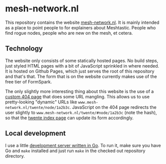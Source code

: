 # mesh-network.nl

This repository contains the website [mesh-network.nl](http://mesh-network.nl/).
It is mainly intended as a place to point people to for explainers about
Meshtastic. People who find rogue nodes, people who are new on the mesh, et
cetera.

## Technology

The website only consists of some statically hosted pages. No build steps, just
styled HTML pages with a bit of JavaScript sprinkled in where needed. It is
hosted on Github Pages, which just serves the root of this repository and that's
that. The form that is on the website currently makes use of the free tier of
FormSpark.

The only slightly more interesting thing about this website is the use of a
[custom 404 page](./404.html) that does some URL mangling. This allows us to use
pretty-looking "dynamic" URLs like `www.mesh-network.nl/twente/node/1a2b3c`.
JavaScript on the 404 page redirects the user slightly to
`www.mesh-network.nl/twente/#node/1a2b3c` (note the hash), so that the [twente
index page](./twente/index.html) can update its form accordingly.

## Local development

I use a little [development server written in Go](./dev-server.go). To run it,
make sure you have Go and `make` installed and just run `make` in the checked
out repository directory.
